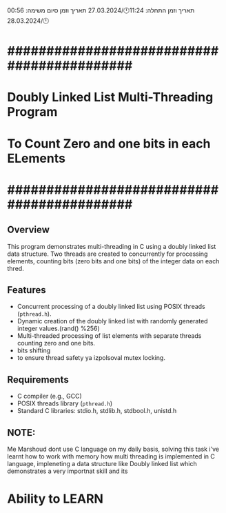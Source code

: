 תאריך וזמן התחלה:  11:24🕛/27.03.2024
תאריך וזמן סיום משימה:  00:56🕛/28.03.2024



# ########################################### #
# Doubly Linked List Multi-Threading Program  #
# To Count Zero and one bits in each ELements #
# ########################################### #

## Overview
This program demonstrates multi-threading in C using a doubly linked list data structure. 
Two threads are created to concurrently  for processing  elements, counting   bits 
(zero bits and one bits) of the integer data on each thred.

## Features
- Concurrent processing of a doubly linked list using POSIX threads (`pthread.h`).
- Dynamic creation of the doubly linked list with randomly generated integer values.(rand() %256)
- Multi-threaded processing of list elements with separate threads counting zero and one bits.
- bits shifting 
- to ensure thread safety ya izpolsoval mutex locking.

  
## Requirements
- C compiler (e.g., GCC)
- POSIX threads library (`pthread.h`)
- Standard C libraries: stdio.h, stdlib.h, stdbool.h, unistd.h

  
## **NOTE**:
  Me Marshoud dont use C language on my daily basis, solving this task i've learnt how to work with memory
  how multi threading is implemented in C language, impleneting a data structure like Doubly linked list
  which demonstrates a very importnat skill and its 
  # Ability to LEARN
